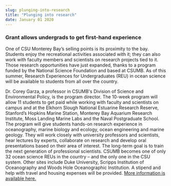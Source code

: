 ```yaml
---
slug: plunging-into-research
title: "Plunging into research"
date: January 01 2020
---
```


 
<h3>Grant allows undergrads to get first-hand experience</h3>
<p>
  One of CSU Monterey Bay’s selling points is its proximity to the bay. Students
  enjoy the recreational activities associated with it; they can also work with
  faculty members and scientists on research projects tied to it. Those research
  opportunities have just expanded, thanks to a program funded by the National
  Science Foundation and based at CSUMB. As of this summer, Research Experiences
  for Undergraduates (REU) in ocean science will be available to students from
  all over the country.
</p>
<p>
  Dr. Corey Garza, a professor in CSUMB's Division of Science and Environmental
  Policy, is the program director. The 10-week program will allow 11 students to
  get paid while working with faculty and scientists on campus and at the
  Elkhorn Slough National Estuarine Research Reserve, Stanford’s Hopkins Marine
  Station, Monterey Bay Aquarium Research Institute, Moss Landing Marine Labs
  and the Naval Postgraduate School. The program will give students hands-on
  research experience in oceanography, marine biology and ecology, ocean
  engineering and marine geology. They will work closely with university
  professors and scientists, hear lectures by experts, collaborate on research
  and develop oral presentations based on their area of interest. The long-term
  goal is to train the next generation of professional scientists. CSUMB becomes
  one of only 32 ocean science REUs in the country – and the only one in the CSU
  system. Other sites include Duke University, Scripps Institution of
  Oceanography and Woods Hole Oceanographic Institution. A stipend and help with
  travel and housing expenses will be provided.
  <a href="https://reu.csumb.edu">More information is available here.</a>
</p>
<p></p>
<p></p>
 
